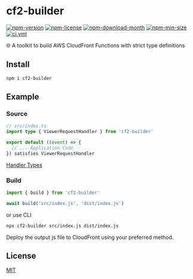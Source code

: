 <!----- BEGIN GHOST DOCS HEADER ----->

# cf2-builder

<!----- BEGIN GHOST DOCS BADGES ----->

<a href="https://npmjs.com/package/cf2-builder"><img src="https://img.shields.io/npm/v/cf2-builder" alt="npm-version" /></a> <a href="https://npmjs.com/package/cf2-builder"><img src="https://img.shields.io/npm/l/cf2-builder" alt="npm-license" /></a> <a href="https://npmjs.com/package/cf2-builder"><img src="https://img.shields.io/npm/dm/cf2-builder" alt="npm-download-month" /></a> <a href="https://npmjs.com/package/cf2-builder"><img src="https://img.shields.io/bundlephobia/min/cf2-builder" alt="npm-min-size" /></a> <a href="https://github.com/jill64/cf2-builder/actions/workflows/ci.yml"><img src="https://github.com/jill64/cf2-builder/actions/workflows/ci.yml/badge.svg" alt="ci.yml" /></a>

<!----- END GHOST DOCS BADGES ----->

🌐 A toolkit to build AWS CloudFront Functions with strict type definitions

<!----- END GHOST DOCS HEADER ----->

## Install

```sh
npm i cf2-builder
```

## Example

### Source

```ts:index.ts
// src/index.ts
import type { ViewerRequestHandler } from 'cf2-builder'

export default ((event) => {
  // ... Application Code
}) satisfies ViewerRequestHandler
```

[Handler Types](./src/types/index.ts)

### Build

```js
import { build } from 'cf2-builder'

await build('src/index.js', 'dist/index.js')
```

or use CLI

```sh
npx cf2-builder src/index.js dist/index.js
```

Deploy the output js file to CloudFront using your preferred method.

<!----- BEGIN GHOST DOCS FOOTER ----->

## License

[MIT](LICENSE)

<!----- END GHOST DOCS FOOTER ----->
